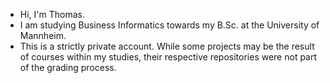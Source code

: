- Hi, I'm Thomas.
- I am studying Business Informatics towards my B.Sc. at the University of Mannheim.
- This is a strictly private account. While some projects may be the result of courses within my studies, their respective repositories were not part of the grading process.
